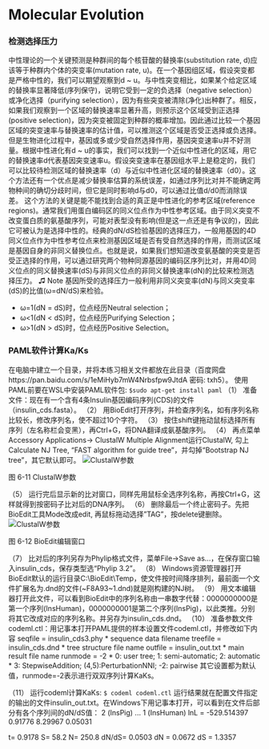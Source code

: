 # Molecular Evolution

### 检测选择压力
中性理论的一个关键预测是种群间的每个核苷酸的替换率(substitution rate, d)应该等于种群内个体的突变率(mutation rate, u)。在一个基因组区域，假设突变都是严格中性的，我们可以期望观察到d ~ u。与中性突变相比，如果某个给定区域的替换率显著降低(序列保守)，说明它受到一定的负选择（negative selection）或净化选择（purifying selection），因为有些突变被清除(净化)出种群了。相反，如果我们观察到一个区域的替换速率显著升高，则预示这个区域受到正选择(positive selection)，因为突变被固定到种群的概率增加。因此通过比较一个基因区域的突变速率与替换速率的估计值，可以推测这个区域是否受正选择或负选择。
但是生物进化过程中，基因或多或少受自然选择作用，基因突变速率u并不好测量。根据中性进化有d ~ u的事实，我们可以找到一个近似中性进化的区域，用它的替换速率d代表基因突变速率u。假设突变速率在基因组水平上是稳定的，我们可以比较待检测区域的替换速率（d）与近似中性进化区域的替换速率（d0）。这个方法还有一个优点是减少替换率估算的系统误差，如通过序列比对并不能确定两物种间的确切分歧时间，但它是同时影响d与d0，可以通过比值d/d0而消除误差。
这个方法的关键是能不能找到合适的真正是中性进化的参考区域(reference regions)。通常我们用蛋白编码区的同义位点作为中性参考区域。由于同义突变不改变蛋白质的氨基酸序列，可能对表型没有影响(但是这一点还是有争议的)，因此它可被认为是选择中性的。经典的dN/dS检验基因的选择压力，一般用基因的4D同义位点作为中性参考位点来检测基因区域是否有受自然选择的作用，而测试区域是基因自身的非同义替换位点。也就是说，如果我们想知道改变氨基酸的突变是否受正选择的作用，可以通过研究两个物种同源基因的编码区序列比对，并用4D同义位点的同义替换速率(dS)与非同义位点的非同义替换速率(dN)的比较来检测选择压力。
♫ Note
基因所受的选择压力一般利用非同义突变率(dN)与同义突变率(dS)的比值(ω=dN/dS)来检验。
* ω=1(dN = dS)时，位点经历Neutral selection；
* ω<1(dN < dS)时，位点经历Purifying Selection；
* ω>1(dN > dS)时，位点经历Positive Selection。



### PAML软件计算Ka/Ks
在电脑中建立一个目录，并将本练习相关文件都放在此目录（百度网盘https://pan.baidu.com/s/1eMiHyb7mW4Nrbsfpw9JtdA 密码: txh5）。
使用PAML前要在WSL中安装PAML软件包:
`$sudo apt-get install paml`
（1）	准备文件：现在有一个含有4条Insulin基因编码序列(CDS)的文件（insulin_cds.fasta）。
（2）	用BioEdit打开序列，并检查序列名，如有序列名称比较长，修改序列名，使不超过10个字符。
（3）	 按住shift键拖动鼠标选择所有序列（左名称栏会变黑），再Ctrl+G，将DNA翻译成氨基酸序列。
（4）	 再点菜单Accessory Applications-> ClustalW Multiple Alignment运行ClustalW, 勾上Calculate NJ Tree, “FAST algorithm for guide tree”，并勾掉“Bootstrap NJ tree”，其它默认即可。
![ClustalW参数](http://www.ligene.cn/images/book/fig6-11.png)

图 6-11 ClustalW参数

（5）	 运行完后显示新的比对窗口，同样先用鼠标全选序列名称，再按Ctrl+G，这样就得到按密码子比对后的DNA序列。
（6）	删除最后一个终止密码子。先把BioEdit工具Mode改成edit, 再鼠标拖动选择”TAG”，按delete键删除。
![ClustalW参数](http://www.ligene.cn/images/book/fig6-12.jpg)

图 6-12 BioEdit编辑窗口

（7）	比对后的序列另存为Phylip格式文件，菜单File->Save as...，在保存窗口输入insulin_cds，保存类型选“Phylip 3.2”。
（8）	Windows资源管理器打开BioEdit默认的运行目录C:\BioEdit\Temp，使文件按时间降序排列，最前面一个文件扩展名为.dnd的文件(~F8A93~1.dnd)就是刚构建的NJ树。
（9）	用文本编辑器打开此文件，可以看到BioEdit中的序列名称由一串数字代替：0000000000是第一个序列(InsHuman)，0000000001是第二个序列(InsPig)，以此类推。分别将其它改成对应的序列名称。并另存为insulin_cds.dnd。
（10）	准备参数文件codeml.ctl：用记事本打开PAML提供的样本设置文件codeml.ctl，并修改如下内容
      seqfile = insulin_cds3.phy * sequence data filename
      treefile = insulin_cds.dnd     * tree structure file name
      outfile = insulin_out.txt   * main result file name
      runmode = -2  * 0: user tree;  1: semi-automatic;  2: automatic
                   * 3: StepwiseAddition; (4,5):PerturbationNNI; -2: pairwise
其它设置都为默认值，runmode=-2表示进行双双序列计算KaKs。

（11）	运行codeml计算KaKs: 
`$ codeml codeml.ctl`
运行结果就在配置文件指定的输出的文件insulin_out.txt。在Windows下用记事本打开，可以看到在文件后部分有各个序列间的dN/dS值：
2 (InsPig) ... 1 (InsHuman)
lnL = -529.514397
  0.91776  8.29967  0.05031
 
t= 0.9178  S=    58.2  N=   250.8  dN/dS=  0.0503  dN = 0.0672  dS = 1.3357


